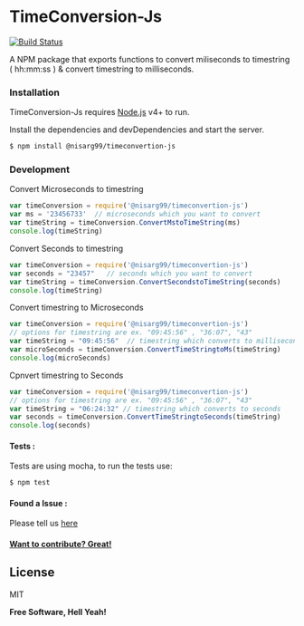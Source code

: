 # TimeConversion-Js

[![Build Status](https://travis-ci.org/Nisarg43/TimeConversion-Js.svg?branch=master)](https://api.travis-ci.org/Nisarg43/TimeConversion-Js.svg?branch=master)

A NPM package that exports functions to convert miliseconds to timestring ( hh:mm:ss ) & convert timestring to milliseconds.


### Installation

TimeConversion-Js requires [Node.js](https://nodejs.org/) v4+ to run.

Install the dependencies and devDependencies and start the server.

```sh
$ npm install @nisarg99/timeconvertion-js
```


### Development

Convert Microseconds to timestring
```javascript
var timeConversion = require('@nisarg99/timeconvertion-js')
var ms = '23456733'  // microseconds which you want to convert
var timeString = timeConversion.ConvertMstoTimeString(ms)
console.log(timeString)

```

Convert Seconds to timestring
```javascript
var timeConversion = require('@nisarg99/timeconvertion-js')
var seconds = "23457"   // seconds which you want to convert
var timeString = timeConversion.ConvertSecondstoTimeString(seconds)
console.log(timeString)
```

Convert timestring to Microseconds
```javascript
var timeConversion = require('@nisarg99/timeconvertion-js')
// options for timestring are ex. "09:45:56" , "36:07", "43"
var timeString = "09:45:56"  // timestring which converts to milliseconds
var microSeconds = timeConversion.ConvertTimeStringtoMs(timeString)
console.log(microSeconds)
```

Cpnvert timestring to Seconds
```javascript
var timeConversion = require('@nisarg99/timeconvertion-js')
// options for timestring are ex. "09:45:56" , "36:07", "43"
var timeString = "06:24:32" // timestring which converts to seconds
var seconds = timeConversion.ConvertTimeStringtoSeconds(timeString)
console.log(seconds)
```

#### Tests :
Tests are using mocha, to run the tests use:

```sh
$ npm test
```
#### Found a Issue :

Please tell us [here](https://github.com/Nisarg43/TimeConversion-Js/issues) 

#### [Want to contribute? Great!](https://github.com/Nisarg43/TimeConversion-Js)


License
----

MIT


**Free Software, Hell Yeah!**

[//]: # (These are reference links used in the body of this note and get stripped out when the markdown processor does its job. There is no need to format nicely because it shouldn't be seen. Thanks SO - http://stackoverflow.com/questions/4823468/store-comments-in-markdown-syntax)


   [dill]: <https://github.com/joemccann/dillinger>
   [git-repo-url]: <https://github.com/joemccann/dillinger.git>
   [john gruber]: <http://daringfireball.net>
   [df1]: <http://daringfireball.net/projects/markdown/>
   [markdown-it]: <https://github.com/markdown-it/markdown-it>
   [Ace Editor]: <http://ace.ajax.org>
   [node.js]: <http://nodejs.org>
   [Twitter Bootstrap]: <http://twitter.github.com/bootstrap/>
   [jQuery]: <http://jquery.com>
   [@tjholowaychuk]: <http://twitter.com/tjholowaychuk>
   [express]: <http://expressjs.com>
   [AngularJS]: <http://angularjs.org>
   [Gulp]: <http://gulpjs.com>

   [PlDb]: <https://github.com/joemccann/dillinger/tree/master/plugins/dropbox/README.md>
   [PlGh]: <https://github.com/joemccann/dillinger/tree/master/plugins/github/README.md>
   [PlGd]: <https://github.com/joemccann/dillinger/tree/master/plugins/googledrive/README.md>
   [PlOd]: <https://github.com/joemccann/dillinger/tree/master/plugins/onedrive/README.md>
   [PlMe]: <https://github.com/joemccann/dillinger/tree/master/plugins/medium/README.md>
   [PlGa]: <https://github.com/RahulHP/dillinger/blob/master/plugins/googleanalytics/README.md>
